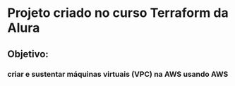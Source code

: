 # Projeto criado no curso Terraform da Alura

## Objetivo:

### criar e sustentar máquinas virtuais (VPC) na AWS usando AWS
